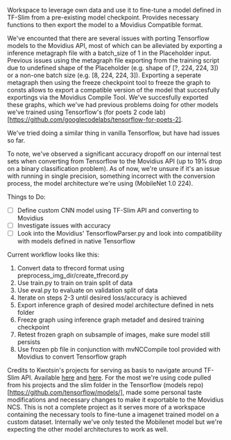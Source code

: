 Workspace to leverage own data and use it to fine-tune a model defined in TF-Slim from a pre-existing model checkpoint. Provides necessary functions to then export the model to a Movidius Compatible format.

We've encounted that there are several issues with porting Tensorflow models to the Movidius API, most of which can be alleviated by exporting a inference metagraph file with a batch_size of 1 in the Placeholder input. Previous issues using the metagraph file exporting from the training script due to undefined shape of the Placeholder (e.g. shape of [?, 224, 224, 3]) or a non-one batch size (e.g. [8, 224, 224, 3]). Exporting a seperate metagraph then using the freeze checkpoint tool to freeze the graph to consts allows to export a compatible version of the model that succesfully exportings via the Movidius Compile Tool. We've succesfully exported these graphs, which we've had previous problems doing for other models we've trained using Tensorflow's (for poets 2 code lab)[https://github.com/googlecodelabs/tensorflow-for-poets-2].

We've tried doing a similar thing in vanilla Tensorflow, but have had issues so far.

To note, we've observed a significant accuracy dropoff on our internal test sets when converting from Tensorflow to the Movidius API (up to 19% drop on a binary classification problem). As of now, we're unsure if it's an issue with running in single precision, something incorrect with the conversion process, the model architecture we're using (MobileNet 1.0 224).

Things to Do:
- [ ] Define custom CNN model using TF-Slim API and converting to Movidius
- [ ] Investigate issues with accuracy
- [ ] Look into the Movidius' TensorflowParser.py and look into compatibility with models defined in native Tensorflow

Current workflow looks like this:
1. Convert data to tfrecord format using preprocess_img_dir/create_tfrecord.py
2. Use train.py to train on train split of data
3. Use eval.py to evaluate on validation split of data
4. Iterate on steps 2-3 until desired loss/accuracy is achieved
5. Export inference graph of desired model architecture defined in nets folder
6. Freeze graph using inference graph metadef and desired training checkpoint
7. Retest frozen graph on subsample of images, make sure model still persists
8. Use frozen pb file in conjunction with mvNCCompile tool provided with Movidius to convert Tensorflow graph

Credits to Kwotsin's projects for serving as basis to navigate around TF-Slim API. Available [here](https://github.com/kwotsin/create_tfrecords) and [here](https://github.com/kwotsin/transfer_learning_tutorial). For the most we're using code pulled from his projects and the slim folder in the Tensorflow (models repo)[https://github.com/tensorflow/models/], made some personal taste modifications and necessary changes to make it exportable to the Movidius NCS. This is not a complete project as it serves more of a workspace containing the necessary tools to fine-tune a imagenet trained model on a custom dataset. Internally we've only tested the Mobilenet model but we're expecting the other model architectures to work as well.


